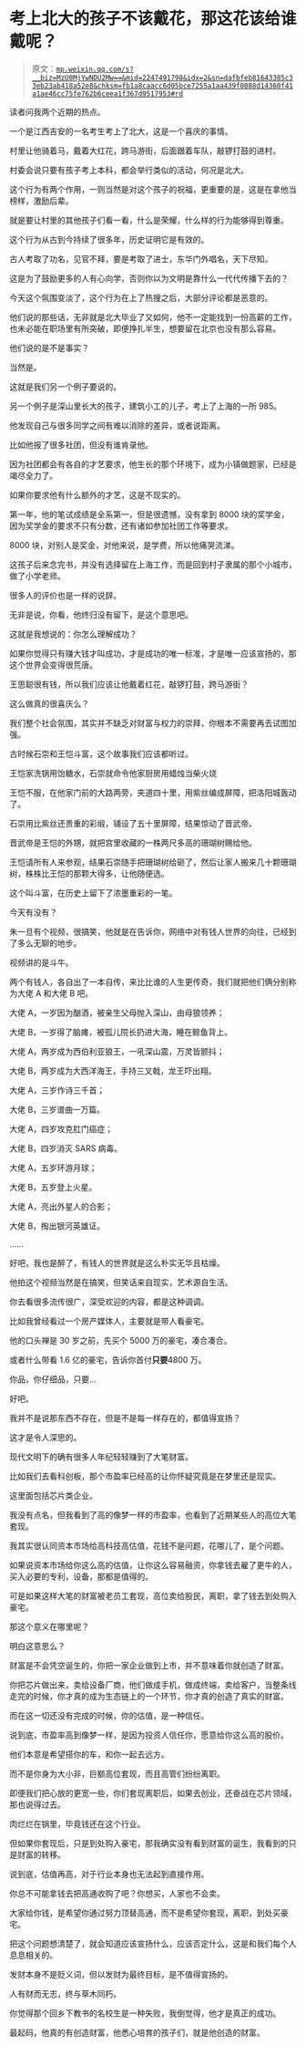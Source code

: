 # 考上北大的孩子不该戴花，那这花该给谁戴呢？

> 原文：[`mp.weixin.qq.com/s?__biz=MzU0MjYwNDU2Mw==&mid=2247491798&idx=2&sn=dafbfeb81643385c33eb23ab418a52e8&chksm=fb1a8caacc6d05bce7255a1aa439f0888d14360f41a1ae46cc75fe762b6ceea1f367d9517953#rd`](http://mp.weixin.qq.com/s?__biz=MzU0MjYwNDU2Mw==&mid=2247491798&idx=2&sn=dafbfeb81643385c33eb23ab418a52e8&chksm=fb1a8caacc6d05bce7255a1aa439f0888d14360f41a1ae46cc75fe762b6ceea1f367d9517953#rd)

读者问我两个近期的热点。

一个是江西吉安的一名考生考上了北大，这是一个喜庆的事情。

村里让他骑着马，戴着大红花，跨马游街，后面跟着车队，敲锣打鼓的进村。

村委会说只要有孩子考上本科，都会举行类似的活动，何况是北大。

这个行为有两个作用，一则当然是对这个孩子的祝福，更重要的是，这是在拿他当榜样，激励后辈。

就是要让村里的其他孩子们看一看，什么是荣耀，什么样的行为能够得到尊重。

这个行为从古到今持续了很多年，历史证明它是有效的。

古人考取了功名，见官不拜，要是考取了进士，东华门外唱名，天下尽知。

这是为了鼓励更多的人有心向学，否则你以为文明是靠什么一代代传播下去的？

今天这个氛围变淡了，这个行为在上了热搜之后，大部分评论都是恶意的。

他们说的那些话，无非就是北大毕业了又如何，他不一定能找到一份高薪的工作，也未必能在职场里有所突破，即便挣扎半生，想要留在北京也没有那么容易。

他们说的是不是事实？

当然是。

这就是我们另一个例子要说的。

另一个例子是深山里长大的孩子，建筑小工的儿子，考上了上海的一所 985。

他发现自己与很多同学之间有难以消除的差异，或者说距离。

比如他报了很多社团，但没有谁肯录他。

因为社团都会有各自的才艺要求，他生长的那个环境下，成为小镇做题家，已经是竭尽全力了。

如果你要求他有什么额外的才艺，这是不现实的。

第一年，他的笔试成绩是全系第一，但是很遗憾，没有拿到 8000 块的奖学金，因为奖学金的要求不只有分数，还有诸如参加社团工作等要求。

8000 块，对别人是奖金，对他来说，是学费，所以他痛哭流涕。

这孩子后来念完书，并没有选择留在上海工作，而是回到村子隶属的那个小城市，做了小学老师。

很多人的评价也是一样的说辞。

无非是说，你看，他终归没有留下，是这个意思吧。

这就是我想说的：你怎么理解成功？

如果你觉得只有赚大钱才叫成功，才是成功的唯一标准，才是唯一应该宣扬的，那这个世界会变得很荒唐。

王思聪很有钱，所以我们应该让他戴着红花，敲锣打鼓，跨马游街？

这么做真的很喜庆么？

我们整个社会氛围，其实并不缺乏对财富与权力的崇拜，你根本不需要再去试图加强。  

古时候石崇和王恺斗富，这个故事我们应该都听过。

王恺家洗锅用饴糖水，石崇就命令他家厨房用蜡烛当柴火烧

王恺不服，在他家门前的大路两旁，夹道四十里，用紫丝编成屏障，把洛阳城轰动了。

石崇用比紫丝还贵重的彩缎，铺设了五十里屏障，结果惊动了晋武帝。

晋武帝是王恺的外甥，就把宫里收藏的一株两尺多高的珊瑚树赐给他。

王恺请所有人来参观，结果石崇随手把珊瑚树给砸了，然后让家人搬来几十颗珊瑚树，株株比王恺的那颗大得多，让他随便选。

这个叫斗富，在历史上留下了浓墨重彩的一笔。

今天有没有？

朱一旦有个视频，很搞笑，他就是在告诉你，网络中对有钱人世界的向往，已经到了多么无聊的地步。

视频讲的是斗牛。

两个有钱人，各自出了一本自传，来比比谁的人生更传奇，我们就把他们俩分别称为大佬 A 和大佬 B 吧。

大佬 A，一岁因为酗酒，被亲生父母抛入深山，由母狼领养；

大佬 B，一岁得了脑瘫，被孤儿院长扔进大海，睡在鲸鱼背上。

大佬 A，两岁成为西伯利亚狼王，一吼深山震，万灵皆颤抖；

大佬 B，两岁成为大西洋海王，手持三叉戟，龙王吓出翔。

大佬 A，三岁作诗三千首；

大佬 B，三岁谱曲一万篇。

大佬 A，四岁攻克肛门癌症；

大佬 B，四岁消灭 SARS 病毒。

大佬 A，五岁环游月球；

大佬 B，五岁登上火星。

大佬 A，亮出外星人的合影；

大佬 B，掏出银河英雄证。

......

好吧，我也是醉了，有钱人的世界就是这么朴实无华且枯燥。

他拍这个视频当然是在搞笑，但笑话来自现实，艺术源自生活。

你去看很多流传很广，深受欢迎的内容，都是这种调调。

比如我曾经看过一个房产媒体人，主要就是带人看豪宅。

他的口头禅是 30 岁之前，先买个 5000 万的豪宅，凑合凑合。

或者什么带看 1.6 亿的豪宅，告诉你首付**只要**4800 万。

你品，你仔细品，只要...

好吧。

我并不是说那东西不存在，但是不是每一样存在的，都值得宣扬？

这才是令人深思的。

现代文明下的确有很多人年纪轻轻赚到了大笔财富。

比如我们去看科创板，那个市盈率已经高的让你怀疑究竟是在梦里还是现实。

这里面包括芯片类企业。

我没有点名，但我看到了高的像梦一样的市盈率，也看到了近期某些人的高位大笔套现。

我其实很认同资本市场给高科技高估值，花钱不是问题，花哪儿了，是个问题。

如果说资本市场给你这么高的估值，让你这么容易融资，你拿钱去雇了更牛的人，买入必要的专利，设备，那都是值得的。

可是如果这样大笔的财富被老员工套现，高位卖给股民，离职，拿了钱去到处购入豪宅。

那这个意义在哪里呢？

明白这意思么？

财富是不会凭空诞生的，你把一家企业做到上市，并不意味着你就创造了财富。

你把芯片做出来，卖给设备厂商，他们做成手机，做成终端，卖给客户，当整条线走完的时候，你才真的成为生态链上的一个环节，你才真的创造了真实的财富。

而在这一切还没有完成的时候，你的估值，是一种信任。

说到底，市盈率高到像梦一样，是因为投资人信任你，愿意给你这么高的股价。

他们本意是希望搭你的车，和你一起去远方。

而不是你身为大小非，巨额高位套现，而且高管们纷纷离职。

即便我们把心放的更宽一些，你们套现离职后，如果去创业，还奋战在芯片领域，那也说得过去。

肉烂烂在锅里，毕竟钱还在这个行业。

但如果你套现后，只是到处购入豪宅，那我确实没有看到财富的诞生，我看到的只是财富的转移。

说到底，估值再高，对于行业本身也无法起到直接作用。

你总不可能拿钱去把高通收购了吧？你想买，人家也不会卖。

大家给你钱，是希望你通过努力顶替高通，而不是希望你套现，离职，到处买豪宅。

把这个问题想清楚了，就会知道应该宣扬什么，应该否定什么，这是和我们每个人息息相关的。

发财本身不是贬义词，但以发财为最终目标，是不值得宣扬的。

人有财而无志，终与草木同朽。

你觉得那个回乡下教书的名校生是一种失败，我倒觉得，他才是真正的成功。

最起码，他真的有创造财富，他悉心培育的孩子们，就是他创造的财富。